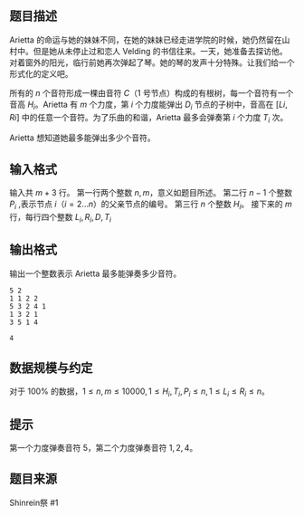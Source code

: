 ## 题目描述

Arietta 的命运与她的妹妹不同，在她的妹妹已经走进学院的时候，她仍然留在山村中。但是她从未停止过和恋人 Velding 的书信往来。一天，她准备去探访他。对着窗外的阳光，临行前她再次弹起了琴。她的琴的发声十分特殊。让我们给一个形式化的定义吧。

所有的 $n$ 个音符形成一棵由音符 $C$（$1$ 号节点）构成的有根树，每一个音符有一个音高 $H_i$。Arietta 有 $m$ 个力度，第 $i$ 个力度能弹出 $D_i$ 节点的子树中，音高在 $[Li,Ri]$ 中的任意一个音符。为了乐曲的和谐，Arietta 最多会弹奏第 $i$ 个力度 $T_i$ 次。

Arietta 想知道她最多能弹出多少个音符。

## 输入格式

输入共 $m+3$ 行。
第一行两个整数 $n,m$，意义如题目所述。
第二行 $n-1$ 个整数 $P_i$ ,表示节点 $i$（$i=2...n$）的父亲节点的编号。
第三行 $n$ 个整数 $H_i$。
接下来的 $m$ 行，每行四个整数 $L_i,R_i,D,T_i$

## 输出格式

输出一个整数表示 Arietta 最多能弹奏多少音符。

```input1
5 2
1 1 2 2
5 3 2 4 1
1 3 2 1
3 5 1 4
```

```output1
4
```

## 数据规模与约定

对于 $100\%$ 的数据，$1\le n,m\le 10000,1\le H_i,T_i,P_i\le n,1\le L_i\le R_i\le n$。

## 提示

第一个力度弹奏音符 $5$，第二个力度弹奏音符 $1,2,4$。

## 题目来源

Shinrein祭 #1

